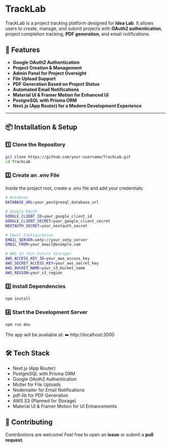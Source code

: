 # TrackLab

TrackLab is a project tracking platform designed for **Idea Lab**. It allows users to create, manage, and submit projects with **OAuth2 authentication**, project completion tracking, **PDF generation**, and email notifications.

## 🚀 Features
- **Google OAuth2 Authentication**
- **Project Creation & Management**
- **Admin Panel for Project Oversight**
- **File Upload Support**
- **PDF Generation Based on Project Status**
- **Automated Email Notifications**
- **Material UI & Framer Motion for Enhanced UI**
- **PostgreSQL with Prisma ORM**
- **Next.js (App Router) for a Modern Development Experience**

---

## 📦 Installation & Setup

### 1️⃣ Clone the Repository
```sh
git clone https://github.com/your-username/TrackLab.git
cd TrackLab
```
### 2️⃣ Create an .env File
Inside the project root, create a .env file and add your credentials:

```bash
# Database
DATABASE_URL=your_postgresql_database_url

# Google OAuth
GOOGLE_CLIENT_ID=your_google_client_id
GOOGLE_CLIENT_SECRET=your_google_client_secret
NEXTAUTH_SECRET=your_nextauth_secret

# Email Configuration
EMAIL_SERVER=smtp://your_smtp_server
EMAIL_FROM=your_email@example.com

# AWS S3 (For Future Storage)
AWS_ACCESS_KEY_ID=your_aws_access_key
AWS_SECRET_ACCESS_KEY=your_aws_secret_key
AWS_BUCKET_NAME=your_s3_bucket_name
AWS_REGION=your_s3_region
```
### 3️⃣ Install Dependencies
```bash
npm install
```

### 4️⃣ Start the Development Server
```bash
npm run dev
```
The app will be available at:
➡️ http://localhost:3000

## 🛠️ Tech Stack
* Next.js (App Router)
* PostgreSQL with Prisma ORM
* Google OAuth2 Authentication
* Multer for File Uploads
* Nodemailer for Email Notifications
* pdf-lib for PDF Generation
* AWS S3 (Planned for Storage)
* Material UI & Framer Motion for UI Enhancements

## 🤝 Contributing
Contributions are welcome! Feel free to open an **issue** or submit a **pull request**.